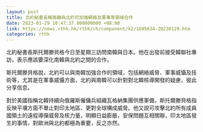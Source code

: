 ```yaml
---
layout: post
title: 北約秘書長稱南韓與北約可加強網絡及軍事等領域合作
date: 2023-01-29 10:47:37.000000000 +08:00
link: https://news.rthk.hk/rthk/ch/component/k2/1685634-20230129.htm
categories: rthk
---
```


北約秘書長斯托爾滕貝格今日至星期三訪問南韓與日本。他在出發前接受韓聯社專訪，表示應該要深化南韓與北約之間的合作。

斯托爾滕貝格說，北約可以與南韓加強合作的領域，包括網絡威脅、軍事威懾及技術等，尤其是在軍事威懾方面，北約與南韓可以針對對北韓核導開發的疑慮，彼此分享信息。

對於美國指稱北韓持續向俄羅斯僱傭兵組織瓦格納集團供應軍備，斯托爾滕貝格指反映平壤方面不單止對印太地區、更對全球構成威脅。他又說可攻擊北約所有成員國領土的遠程導彈威脅及核力量，明顯日益膨脹，安保問題互相關聯，印太地區發生的事情，對歐洲與北約都極為重要，反之亦然。
